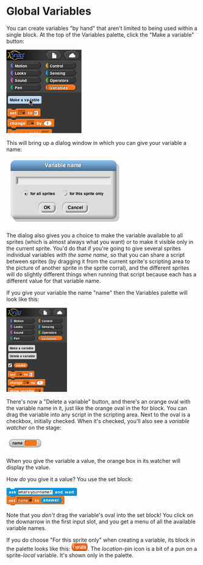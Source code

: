 # Global Variables

You can create variables "by hand" that aren't limited to being used within a single block. At the top of the Variables palette, click the
"Make a variable" button:

<img src="/content/assets/images/image97.png" style="width:197px; height:218px">

This will bring up a dialog window in which you can give your variable a name:

<img src="/content/assets/images/image96.png" style="width:306px; height:177px">

The dialog also gives you a choice to make the variable available to all
sprites (which is almost always what you want) or to make it visible
only in the current sprite. You'd do that if you're going to give
several sprites individual variables *with the same name,* so that you
can share a script between sprites (by dragging it from the current
sprite's scripting area to the picture of another sprite in the sprite
corral), and the different sprites will do slightly different things
when running that script because each has a different value for that
variable name.

If you give your variable the name "name" then the Variables palette will look like this:

<img src="/content/assets/images/image98.png" style="width:159px; height:220px">

There's now a "Delete a variable" button, and there's an orange oval with the variable name in it, just like the orange oval in the for block. You can drag the variable into any script in the scripting area. Next to the oval is a checkbox, initially checked. When it's checked, you'll also see a *variable watcher* on the stage:

<img src="/content/assets/images/image99.png" style="width:100px; height:39px">

When you give the variable a value, the orange box in its watcher will
display the value.


How *do* you give it a value? You use the set block:

<img src="/content/assets/images/image100.png" style="width:185px; height:46px">

Note that you *don't* drag the variable's oval into the set block! You
click on the downarrow in the first input slot, and you get a menu of
all the available variable names.

If you do choose "For this sprite only" when creating a variable, its
block in the palette looks like this: <img src="/content/assets/images/image101.png" style="width:42px; height:20px">. The *location*-pin icon is a bit of a pun on a sprite-*local* variable. It's shown only in the palette.


